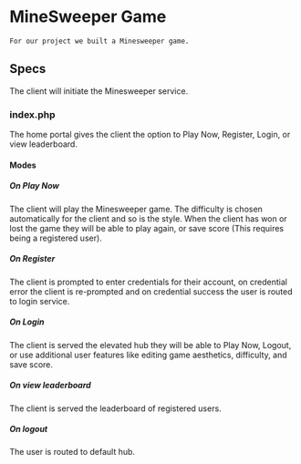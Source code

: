 # MineSweeper Game

    For our project we built a Minesweeper game.
    
## Specs

The client will initiate the Minesweeper service. 
### index.php
The home portal gives the client the option to Play Now, Register, Login, or view leaderboard. 

#### Modes

##### On Play Now
The client will play  the Minesweeper game. The difficulty is chosen automatically for the client and so is the style.
When the client has won or lost the game they will be able to play again, or save score (This requires being a registered user).

##### On Register
The client is prompted to enter credentials for their account, on credential error the client is re-prompted and on credential success the user is routed to login service.

##### On Login
The client is served the elevated hub they will be able to Play Now, Logout, or use additional user features like editing game aesthetics, difficulty, and save score.

##### On view leaderboard
The client is served the leaderboard of registered users.

##### On logout
The user is routed to default hub.
